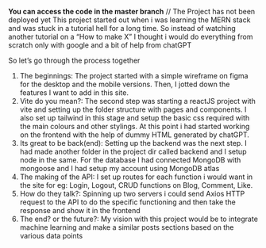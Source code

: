 **You can access the code in the master branch** // The Project has not been deployed yet
This project started out when i was learning the MERN stack and was stuck in a tutorial hell for a long time. So instead of watching another tutorial on a “How to make X” I thought i would do everything from scratch only with google and a bit of help from chatGPT

So let’s go through the process together

1. The beginnings: The project started with a simple wireframe on figma for the desktop and the mobile versions. Then, I jotted down the features I want to add in this site.
2. Vite do you mean?: The second step was starting a reactJS project with vite and setting up the folder structure with pages and components. I also set up tailwind in this stage and setup the basic css required with the main colours and other stylings. At this point i had started working on the frontend with the help of dummy HTML generated by chatGPT.
3. Its great to be back(end): Setting up the backend was the next step. I had made another folder in the project dir called backend and I setup node in the same. For the database I had connected MongoDB with mongoose and I had setup my account using MongoDB atlas 
4. The making of the API: I set up routes for each function i would want in the site for eg: Login, Logout, CRUD functions on Blog, Comment, Like.
5. How do they talk?: Spinning up two servers i could send Axios HTTP request to the API to do the specific functioning and then take the response and show it in the frontend
6. The end? or the future?: My vision with this project would be to integrate machine learning and make a similar posts sections based on the various data points
